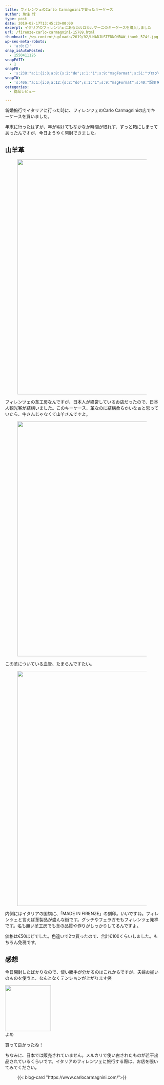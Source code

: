 ```yaml
---
title: フィレンツェのCarlo Carmagniniで買ったキーケース
author: 魚住 惇
type: post
date: 2019-02-17T13:45:23+00:00
excerpt: イタリアのフィレンツェにあるカルロカルマーニのキーケースを購入しました
url: /firenze-carlo-carmagnini-15789.html
thumbnail: /wp-content/uploads/2019/02/UNADJUSTEDNONRAW_thumb_574f.jpg
wp-seo-meta-robots:
  - 'a:0:{}'
snap_isAutoPosted:
  - 1550411126
snapEdIT:
  - 1
snapFB:
  - 's:238:"a:1:{i:0;a:8:{s:2:"do";s:1:"1";s:9:"msgFormat";s:51:"ブログを更新しました！%TITLE% %SITENAME%";s:8:"postType";s:1:"A";s:9:"isAutoImg";s:1:"A";s:8:"imgToUse";s:0:"";s:9:"isAutoURL";s:1:"A";s:8:"urlToUse";s:0:"";s:4:"doFB";i:0;}}";'
snapTW:
  - 's:406:"a:1:{i:0;a:12:{s:2:"do";s:1:"1";s:9:"msgFormat";s:40:"記事を書きました: %TITLE%  %URL%";s:8:"attchImg";s:1:"1";s:9:"isAutoImg";s:1:"A";s:8:"imgToUse";s:0:"";s:9:"isAutoURL";s:1:"A";s:8:"urlToUse";s:0:"";s:4:"doTW";i:0;s:8:"isPosted";s:1:"1";s:4:"pgID";s:19:"1097130050757976064";s:7:"postURL";s:56:"https://twitter.com/jun3010me/status/1097130050757976064";s:5:"pDate";s:19:"2019-02-17 13:46:02";}}";'
categories:
  - 商品レビュー

---
```

新婚旅行でイタリアに行った時に、フィレンツェのCarlo Carmagniniの店でキーケースを買いました。

年末に行ったはずが、年が明けてもなかなか時間が取れず、ずっと箱にしまってあったんですが、今日ようやく開封できました。

## 山羊革
<figure class="wp-block-image">

<img decoding="async" loading="lazy" width="1024" height="768" src="/wp-content/uploads/2019/02/UNADJUSTEDNONRAW_thumb_5751.jpg" alt="" class="wp-image-15786"  sizes="(max-width: 1024px) 100vw, 1024px" /> </figure> 

フィレンツェの革工房なんですが、日本人が経営しているお店だったので、日本人観光客が結構いました。このキーケース、革なのに結構柔らかいなぁと思っていたら、牛さんじゃなくて山羊さんですよ。
<figure class="wp-block-image">

<img decoding="async" loading="lazy" width="1024" height="768" src="/wp-content/uploads/2019/02/UNADJUSTEDNONRAW_thumb_5753.jpg" alt="" class="wp-image-15787"  sizes="(max-width: 1024px) 100vw, 1024px" /> </figure> 

この革についている血管、たまらんですたい。
<figure class="wp-block-image">

<img decoding="async" loading="lazy" width="1024" height="768" src="/wp-content/uploads/2019/02/UNADJUSTEDNONRAW_thumb_5752.jpg" alt="" class="wp-image-15785"  sizes="(max-width: 1024px) 100vw, 1024px" /> </figure> 

内側にはイタリアの国旗に、「MADE IN FIRENZE」の刻印。いいですね。フィレンツェと言えば革製品が盛んな街です。グッチやフェラガモもフィレンツェ発祥です。名も無い革工房でも革の品質や作りがしっかりしてるんですよ。

価格は€50ほどでした。色違いで2つ買ったので、合計€100くらいしました。もちろん免税です。

## 感想

今日開封したばかりなので、使い勝手が分かるのはこれからですが、夫婦お揃いのものを使うと、なんとなくテンションが上がります笑

<div class="wp-block-snow-monkey-blocks-balloon smb-balloon smb-balloon--reverse">
  <div class="smb-balloon__person">
    <div class="smb-balloon__figure">
      <img decoding="async" loading="lazy" width="150" height="150" src="/wp-content/uploads/2019/01/yomes-150x150.jpg" alt="" class="wp-image-15657"  sizes="(max-width: 150px) 100vw, 150px" />
    </div>
    <div class="smb-balloon__name">
      よめ
    </div>
  </div>
  <div class="smb-balloon__body">
    <p>
      買って良かったね！
    </p>
  </div>
</div>

ちなみに、日本では販売されていません。メルカリで使い古されたものが若干出品されているくらいです。イタリアのフィレンツェに旅行する際は、お店を覗いてみてください。<figure class="wp-block-embed is-type-rich is-provider-wp-oembed-blog-card-handler">

<div class="wp-block-embed__wrapper">
  {{< blog-card "https://www.carlocarmagnini.com/">}}
</div></figure>